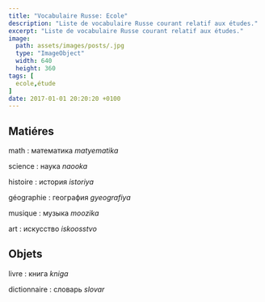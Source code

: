 ```yaml
---
title: "Vocabulaire Russe: Ecole"
description: "Liste de vocabulaire Russe courant relatif aux études."
excerpt: "Liste de vocabulaire Russe courant relatif aux études."
image:
  path: assets/images/posts/.jpg
  type: "ImageObject"
  width: 640
  height: 360
tags: [
  ecole,étude
]
date: 2017-01-01 20:20:20 +0100
---
```


## Matiéres

math
: математика
*matyematika*

science
: наука
*naooka*

histoire
: история
*istoriya*

géographie
: география
*gyeografiya*

musique
: музыка
*moozika*

art
: искусство
*iskoosstvo*


## Objets

livre
: книга
*kniga*

dictionnaire
: словарь
*slovar*
